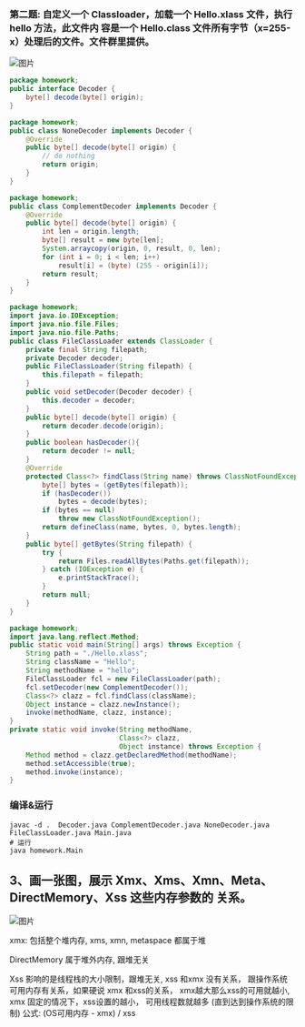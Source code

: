 ### 第二题: 自定义一个 Classloader，加载一个 Hello.xlass 文件，执行 hello 方法，此文件内 容是一个 Hello.class 文件所有字节（x=255-x）处理后的文件。文件群里提供。

![图片](https://uploader.shimo.im/f/FjjFHjf2x1BG3zQC.png!thumbnail?fileGuid=jVJcRYRRkD3hgWvC)

```java
package homework;
public interface Decoder {
    byte[] decode(byte[] origin);
}
```
```java
package homework;
public class NoneDecoder implements Decoder {
    @Override
    public byte[] decode(byte[] origin) {
        // do nothing
        return origin;
    }
}
```
```java
package homework;
public class ComplementDecoder implements Decoder {
    @Override
    public byte[] decode(byte[] origin) {
        int len = origin.length;
        byte[] result = new byte[len];
        System.arraycopy(origin, 0, result, 0, len);
        for (int i = 0; i < len; i++)
            result[i] = (byte) (255 - origin[i]);
        return result;
    }
}
```
```java
package homework;
import java.io.IOException;
import java.nio.file.Files;
import java.nio.file.Paths;
public class FileClassLoader extends ClassLoader {
    private final String filepath;
    private Decoder decoder;
    public FileClassLoader(String filepath) {
        this.filepath = filepath;
    }
    public void setDecoder(Decoder decoder) {
        this.decoder = decoder;
    }
    public byte[] decode(byte[] origin) {
        return decoder.decode(origin);
    }
    public boolean hasDecoder(){
        return decoder != null;
    }
    @Override
    protected Class<?> findClass(String name) throws ClassNotFoundException {
        byte[] bytes = (getBytes(filepath));
        if (hasDecoder())
            bytes = decode(bytes);
        if (bytes == null)
            throw new ClassNotFoundException();
        return defineClass(name, bytes, 0, bytes.length);
    }
    public byte[] getBytes(String filepath) {
        try {
            return Files.readAllBytes(Paths.get(filepath));
        } catch (IOException e) {
            e.printStackTrace();
        }
        return null;
    }
}
```
```java
package homework;
import java.lang.reflect.Method;
public static void main(String[] args) throws Exception {
    String path = "./Hello.xlass";
    String className = "Hello";
    String methodName = "hello";
    FileClassLoader fcl = new FileClassLoader(path);
    fcl.setDecoder(new ComplementDecoder());
    Class<?> clazz = fcl.findClass(className);
    Object instance = clazz.newInstance();
    invoke(methodName, clazz, instance);
}
private static void invoke(String methodName,
                           Class<?> clazz,
                           Object instance) throws Exception {
    Method method = clazz.getDeclaredMethod(methodName);
    method.setAccessible(true);
    method.invoke(instance);
}
```
### 编译&运行

```plain
javac -d .  Decoder.java ComplementDecoder.java NoneDecoder.java FileClassLoader.java Main.java
# 运行
java homework.Main
```
## 
## 3、画一张图，展示 Xmx、Xms、Xmn、Meta、DirectMemory、Xss 这些内存参数的 关系。

![图片](https://uploader.shimo.im/f/fpzzHQ3wpqAVtN3b.png!thumbnail?fileGuid=jVJcRYRRkD3hgWvC)

xmx: 包括整个堆内存,  xms, xmn, metaspace 都属于堆

DirectMemory 属于堆外内存, 跟堆无关

Xss 影响的是线程栈的大小限制，跟堆无关,
xss 和xmx 没有关系， 跟操作系统可用内存有关系，如果硬说 xmx 和xss的关系， xmx越大那么xss的可用就越小,  xmx 固定的情况下，xss设置的越小， 可用线程数就越多 (直到达到操作系统的限制)  公式:   (OS可用内存 -  xmx) / xss 

